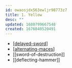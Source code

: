 ```yaml
---
id: owaosjdx563ewljr98773z7
title: 1. Yellow
desc: ""
updated: 1680799667548
created: 1676840520491
---
```


- [[delayed-sword]]
- [[alternating-maces]]
- [[sword-of-destruction]]
- [[deflecting-hammer]]

[//begin]: # "Autogenerated link references for markdown compatibility"
[delayed-sword]: ../techniques/delayed-sword "Delayed Sword"
[alternating-maces]: ../techniques/alternating-maces "Alternating Maces"
[//end]: # "Autogenerated link references"


